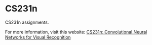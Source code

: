 # CS231n

CS231n assignments.

For more information, visit this website: [CS231n: Convolutional Neural Networks for Visual Recognition](http://cs231n.stanford.edu/2016/syllabus)
